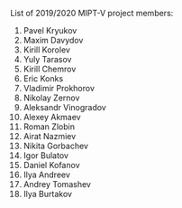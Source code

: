 List of 2019/2020 MIPT-V project members:
1. Pavel Kryukov
2. Maxim Davydov
3. Kirill Korolev
4. Yuly Tarasov
5. Kirill Chemrov
6. Eric Konks
7. Vladimir Prokhorov
8. Nikolay Zernov
9. Aleksandr Vinogradov
10. Alexey Akmaev
11. Roman Zlobin
12. Airat Nazmiev
13. Nikita Gorbachev
14. Igor Bulatov
15. Daniel Kofanov
16. Ilya Andreev
17. Andrey Tomashev
18. Ilya Burtakov
